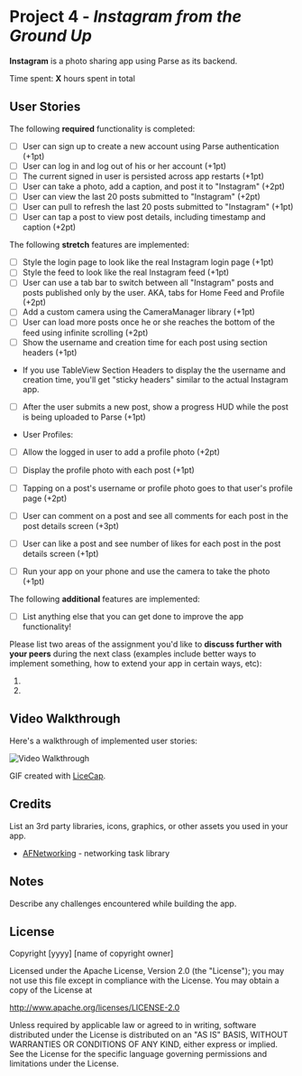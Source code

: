 # Project 4 - *Instagram from the Ground Up*

**Instagram** is a photo sharing app using Parse as its backend.

Time spent: **X** hours spent in total

## User Stories

The following **required** functionality is completed:

- [ ] User can sign up to create a new account using Parse authentication (+1pt)
- [ ] User can log in and log out of his or her account (+1pt)
- [ ] The current signed in user is persisted across app restarts (+1pt)
- [ ] User can take a photo, add a caption, and post it to "Instagram" (+2pt)
- [ ] User can view the last 20 posts submitted to "Instagram" (+2pt)
- [ ] User can pull to refresh the last 20 posts submitted to "Instagram" (+1pt)
- [ ] User can tap a post to view post details, including timestamp and caption (+2pt)

The following **stretch** features are implemented:

- [ ] Style the login page to look like the real Instagram login page (+1pt)
- [ ] Style the feed to look like the real Instagram feed (+1pt)
- [ ] User can use a tab bar to switch between all "Instagram" posts and posts published only by the user. AKA, tabs for Home Feed and Profile (+2pt)
- [ ] Add a custom camera using the CameraManager library (+1pt)
- [ ] User can load more posts once he or she reaches the bottom of the feed using infinite scrolling (+2pt)
- [ ] Show the username and creation time for each post using section headers (+1pt)
- If you use TableView Section Headers to display the the username and creation time, you'll get "sticky headers" similar to the actual Instagram app.
- [ ] After the user submits a new post, show a progress HUD while the post is being uploaded to Parse (+1pt)
- User Profiles:
- [ ] Allow the logged in user to add a profile photo (+2pt)
- [ ] Display the profile photo with each post (+1pt)
- [ ] Tapping on a post's username or profile photo goes to that user's profile page (+2pt)
- [ ] User can comment on a post and see all comments for each post in the post details screen (+3pt)
- [ ] User can like a post and see number of likes for each post in the post details screen (+1pt)
- [ ] Run your app on your phone and use the camera to take the photo (+1pt)


The following **additional** features are implemented:

- [ ] List anything else that you can get done to improve the app functionality!

Please list two areas of the assignment you'd like to **discuss further with your peers** during the next class (examples include better ways to implement something, how to extend your app in certain ways, etc):

1.
2.

## Video Walkthrough

Here's a walkthrough of implemented user stories:

<img src='http://i.imgur.com/link/to/your/gif/file.gif' title='Video Walkthrough' width='' alt='Video Walkthrough' />

GIF created with [LiceCap](http://www.cockos.com/licecap/).

## Credits

List an 3rd party libraries, icons, graphics, or other assets you used in your app.

- [AFNetworking](https://github.com/AFNetworking/AFNetworking) - networking task library


## Notes

Describe any challenges encountered while building the app.

## License

Copyright [yyyy] [name of copyright owner]

Licensed under the Apache License, Version 2.0 (the "License");
you may not use this file except in compliance with the License.
You may obtain a copy of the License at

http://www.apache.org/licenses/LICENSE-2.0

Unless required by applicable law or agreed to in writing, software
distributed under the License is distributed on an "AS IS" BASIS,
WITHOUT WARRANTIES OR CONDITIONS OF ANY KIND, either express or implied.
See the License for the specific language governing permissions and
limitations under the License.
